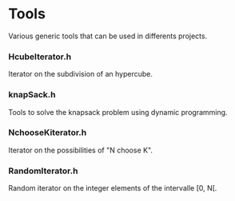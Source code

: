 # Tools #
Various generic tools that can be used in differents projects.


### HcubeIterator.h ###
Iterator on the subdivision of an hypercube.


### knapSack.h ###
Tools to solve the knapsack problem using dynamic programming.


### NchooseKiterator.h ###
Iterator on the possibilities of "N choose K".


### RandomIterator.h ###
Random iterator on the integer elements of the intervalle [0, N[.
